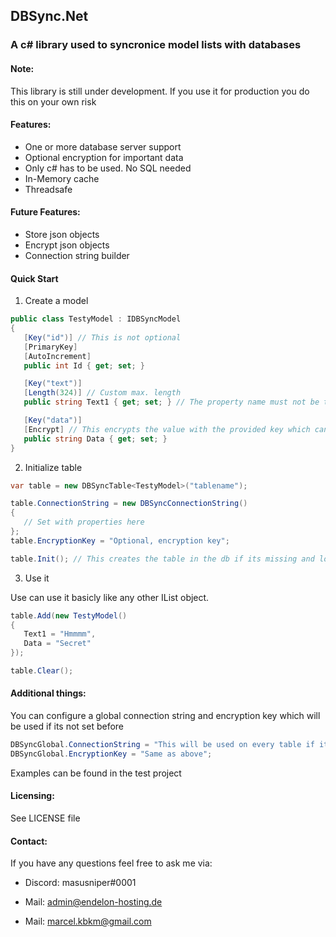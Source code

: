 ## DBSync.Net ##
### A c# library used to syncronice model lists with databases ###

#### Note: ####
This library is still under development. If you use it for production you do this on your own risk

#### Features: ####

- One or more database server support
- Optional encryption for important data
- Only c# has to be used. No SQL needed
- In-Memory cache
- Threadsafe

#### Future Features: ####

- Store json objects
- Encrypt json objects
- Connection string builder

#### Quick Start ####

1) Create a model

```csharp
public class TestyModel : IDBSyncModel
{
   [Key("id")] // This is not optional
   [PrimaryKey]
   [AutoIncrement]
   public int Id { get; set; }

   [Key("text")]
   [Length(324)] // Custom max. length
   public string Text1 { get; set; } // The property name must not be the key name

   [Key("data")]
   [Encrypt] // This encrypts the value with the provided key which can be set in the table properties 
   public string Data { get; set; }
}
```

2) Initialize table

```csharp
var table = new DBSyncTable<TestyModel>("tablename");

table.ConnectionString = new DBSyncConnectionString()
{
   // Set with properties here
};
table.EncryptionKey = "Optional, encryption key";

table.Init(); // This creates the table in the db if its missing and loads data from it to the cache
```

3) Use it

Use can use it basicly like any other IList object.

```csharp
table.Add(new TestyModel()
{
   Text1 = "Hmmmm",
   Data = "Secret"
});

table.Clear();
```

#### Additional things: ####

You can configure a global connection string and encryption key which will be used if its not set before

```csharp
DBSyncGlobal.ConnectionString = "This will be used on every table if its not set for this table specificly";
DBSyncGlobal.EncryptionKey = "Same as above";
```

Examples can be found in the test project

#### Licensing: ####
See LICENSE file

#### Contact: ####


If you have any questions feel free to ask me via:

- Discord: masusniper#0001

- Mail: admin@endelon-hosting.de

- Mail: marcel.kbkm@gmail.com
